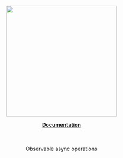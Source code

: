 <p align="center"><a href="https://docs.corets.io"><img src="https://corets.github.io/public/logo-github-readme.svg" width="300"/></a></p>

<p align="center"><b><a href="https://docs.corets.io/observables/async">Documentation</a></b><br/><br/><br/></p>

<p align="center">Observable async operations</p>
